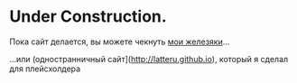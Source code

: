 # Under Construction.
Пока сайт делается, вы можете чекнуть [мои железяки](https://latteru.github.io/latteru/zhelezyaki)...

...или (одностранничный сайт](http://latteru.github.io), который я сделал для плейсхолдера
